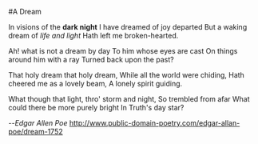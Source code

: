 #A Dream

In visions of the **dark night**
I have dreamed of joy departed 
But a waking dream of *life and light*
Hath left me broken-hearted.

Ah! what is not a dream by day
To him whose eyes are cast
On things around him with a ray
Turned back upon the past?

That holy dream that holy dream,
While all the world were chiding,
Hath cheered me as a lovely beam,
A lonely spirit guiding.

What though that light, thro' storm and night,
So trembled from afar 
What could there be more purely bright
In Truth's day star?

--*Edgar Allen Poe* 
http://www.public-domain-poetry.com/edgar-allan-poe/dream-1752
